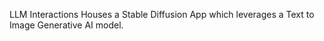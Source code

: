 LLM Interactions Houses a Stable Diffusion App which leverages a Text to Image Generative AI model.
